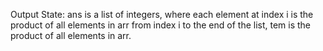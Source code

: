 Output State: ans is a list of integers, where each element at index i is the product of all elements in arr from index i to the end of the list, tem is the product of all elements in arr.